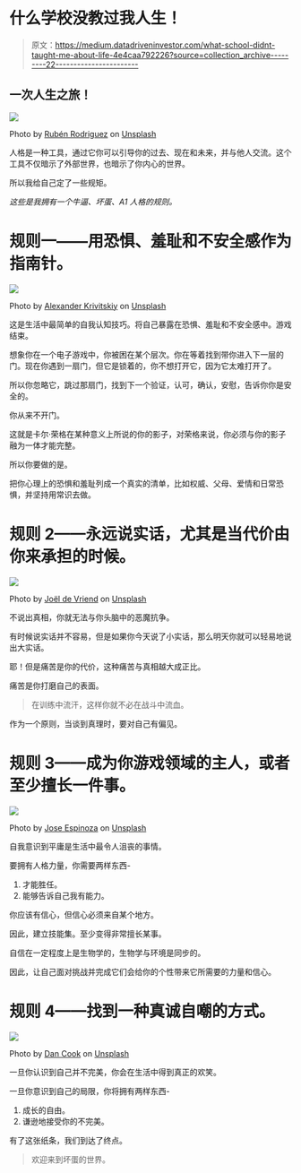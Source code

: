 # 什么学校没教过我人生！

> 原文：<https://medium.datadriveninvestor.com/what-school-didnt-taught-me-about-life-4e4caa792226?source=collection_archive---------22----------------------->

## 一次人生之旅！

![](img/324f3a678d61c466e1643d52415fb027.png)

Photo by [Rubén Rodriguez](https://unsplash.com/@ruben18rodriguez?utm_source=medium&utm_medium=referral) on [Unsplash](https://unsplash.com?utm_source=medium&utm_medium=referral)

人格是一种工具，通过它你可以引导你的过去、现在和未来，并与他人交流。这个工具不仅暗示了外部世界，也暗示了你内心的世界。

所以我给自己定了一些规矩。

*这些是我拥有一个牛逼、坏蛋、A1 人格的规则。*

# **规则一——用恐惧、羞耻和不安全感作为指南针。**

![](img/36efabf1e17aeec76771a39c3be7ccca.png)

Photo by [Alexander Krivitskiy](https://unsplash.com/@krivitskiy?utm_source=medium&utm_medium=referral) on [Unsplash](https://unsplash.com?utm_source=medium&utm_medium=referral)

这是生活中最简单的自我认知技巧。将自己暴露在恐惧、羞耻和不安全感中。游戏结束。

想象你在一个电子游戏中，你被困在某个层次。你在等着找到带你进入下一层的门。现在你遇到一扇门，但它是锁着的，你不想打开它，因为它太难打开了。

所以你忽略它，跳过那扇门，找到下一个验证，认可，确认，安慰，告诉你你是安全的。

你从来不开门。

这就是卡尔·荣格在某种意义上所说的你的影子，对荣格来说，你必须与你的影子融为一体才能完整。

所以你要做的是。

把你心理上的恐惧和羞耻列成一个真实的清单，比如权威、父母、爱情和日常恐惧，并坚持用常识去做。

# 规则 2——永远说实话，尤其是当代价由你来承担的时候。

![](img/18c27cdbe070bc8221af9b7d4991f5c2.png)

Photo by [Joël de Vriend](https://unsplash.com/@joeldevriend?utm_source=medium&utm_medium=referral) on [Unsplash](https://unsplash.com?utm_source=medium&utm_medium=referral)

不说出真相，你就无法与你头脑中的恶魔抗争。

有时候说实话并不容易，但是如果你今天说了小实话，那么明天你就可以轻易地说出大实话。

耶！但是痛苦是你的代价，这种痛苦与真相越大成正比。

痛苦是你打磨自己的表面。

> 在训练中流汗，这样你就不必在战斗中流血。

作为一个原则，当谈到真理时，要对自己有偏见。

# 规则 3——成为你游戏领域的主人，或者至少擅长一件事。

![](img/5af4abb9319d257191da0cd0751ebc67.png)

Photo by [Jose Espinoza](https://unsplash.com/@cynicalsnaps?utm_source=medium&utm_medium=referral) on [Unsplash](https://unsplash.com?utm_source=medium&utm_medium=referral)

自我意识到平庸是生活中最令人沮丧的事情。

要拥有人格力量，你需要两样东西-

1.  才能胜任。
2.  能够告诉自己我有能力。

你应该有信心，但信心必须来自某个地方。

因此，建立技能集。至少变得非常擅长某事。

自信在一定程度上是生物学的，生物学与环境是同步的。

因此，让自己面对挑战并完成它们会给你的个性带来它所需要的力量和信心。

# 规则 4——找到一种真诚自嘲的方式。

![](img/b431f86ab1845d2dd992ee77872586f5.png)

Photo by [Dan Cook](https://unsplash.com/@dan_scape?utm_source=medium&utm_medium=referral) on [Unsplash](https://unsplash.com?utm_source=medium&utm_medium=referral)

一旦你认识到自己并不完美，你会在生活中得到真正的欢笑。

一旦你意识到自己的局限，你将拥有两样东西-

1.  成长的自由。
2.  谦逊地接受你的不完美。

有了这张纸条，我们到达了终点。

> 欢迎来到坏蛋的世界。